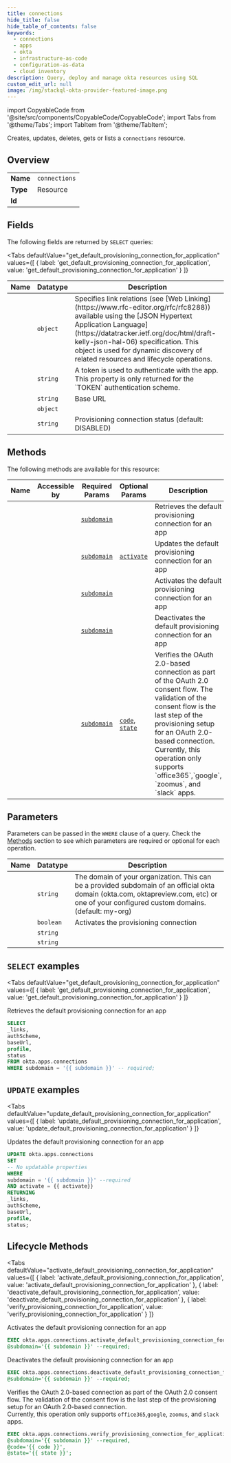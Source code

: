 ```yaml
--- 
title: connections
hide_title: false
hide_table_of_contents: false
keywords:
  - connections
  - apps
  - okta
  - infrastructure-as-code
  - configuration-as-data
  - cloud inventory
description: Query, deploy and manage okta resources using SQL
custom_edit_url: null
image: /img/stackql-okta-provider-featured-image.png
---
```


import CopyableCode from '@site/src/components/CopyableCode/CopyableCode';
import Tabs from '@theme/Tabs';
import TabItem from '@theme/TabItem';

Creates, updates, deletes, gets or lists a <code>connections</code> resource.

## Overview
<table><tbody>
<tr><td><b>Name</b></td><td><code>connections</code></td></tr>
<tr><td><b>Type</b></td><td>Resource</td></tr>
<tr><td><b>Id</b></td><td><CopyableCode code="okta.apps.connections" /></td></tr>
</tbody></table>

## Fields

The following fields are returned by `SELECT` queries:

<Tabs
    defaultValue="get_default_provisioning_connection_for_application"
    values={[
        { label: 'get_default_provisioning_connection_for_application', value: 'get_default_provisioning_connection_for_application' }
    ]}
>
<TabItem value="get_default_provisioning_connection_for_application">

<table>
<thead>
    <tr>
    <th>Name</th>
    <th>Datatype</th>
    <th>Description</th>
    </tr>
</thead>
<tbody>
<tr>
    <td><CopyableCode code="_links" /></td>
    <td><code>object</code></td>
    <td>Specifies link relations (see [Web Linking](https://www.rfc-editor.org/rfc/rfc8288)) available using the [JSON Hypertext Application Language](https://datatracker.ietf.org/doc/html/draft-kelly-json-hal-06) specification. This object is used for dynamic discovery of related resources and lifecycle operations.</td>
</tr>
<tr>
    <td><CopyableCode code="authScheme" /></td>
    <td><code>string</code></td>
    <td>A token is used to authenticate with the app. This property is only returned for the `TOKEN` authentication scheme.</td>
</tr>
<tr>
    <td><CopyableCode code="baseUrl" /></td>
    <td><code>string</code></td>
    <td>Base URL</td>
</tr>
<tr>
    <td><CopyableCode code="profile" /></td>
    <td><code>object</code></td>
    <td></td>
</tr>
<tr>
    <td><CopyableCode code="status" /></td>
    <td><code>string</code></td>
    <td>Provisioning connection status (default: DISABLED)</td>
</tr>
</tbody>
</table>
</TabItem>
</Tabs>

## Methods

The following methods are available for this resource:

<table>
<thead>
    <tr>
    <th>Name</th>
    <th>Accessible by</th>
    <th>Required Params</th>
    <th>Optional Params</th>
    <th>Description</th>
    </tr>
</thead>
<tbody>
<tr>
    <td><a href="#get_default_provisioning_connection_for_application"><CopyableCode code="get_default_provisioning_connection_for_application" /></a></td>
    <td><CopyableCode code="select" /></td>
    <td><a href="#parameter-subdomain"><code>subdomain</code></a></td>
    <td></td>
    <td>Retrieves the default provisioning connection for an app</td>
</tr>
<tr>
    <td><a href="#update_default_provisioning_connection_for_application"><CopyableCode code="update_default_provisioning_connection_for_application" /></a></td>
    <td><CopyableCode code="update" /></td>
    <td><a href="#parameter-subdomain"><code>subdomain</code></a></td>
    <td><a href="#parameter-activate"><code>activate</code></a></td>
    <td>Updates the default provisioning connection for an app</td>
</tr>
<tr>
    <td><a href="#activate_default_provisioning_connection_for_application"><CopyableCode code="activate_default_provisioning_connection_for_application" /></a></td>
    <td><CopyableCode code="exec" /></td>
    <td><a href="#parameter-subdomain"><code>subdomain</code></a></td>
    <td></td>
    <td>Activates the default provisioning connection for an app</td>
</tr>
<tr>
    <td><a href="#deactivate_default_provisioning_connection_for_application"><CopyableCode code="deactivate_default_provisioning_connection_for_application" /></a></td>
    <td><CopyableCode code="exec" /></td>
    <td><a href="#parameter-subdomain"><code>subdomain</code></a></td>
    <td></td>
    <td>Deactivates the default provisioning connection for an app</td>
</tr>
<tr>
    <td><a href="#verify_provisioning_connection_for_application"><CopyableCode code="verify_provisioning_connection_for_application" /></a></td>
    <td><CopyableCode code="exec" /></td>
    <td><a href="#parameter-subdomain"><code>subdomain</code></a></td>
    <td><a href="#parameter-code"><code>code</code></a>, <a href="#parameter-state"><code>state</code></a></td>
    <td>Verifies the OAuth 2.0-based connection as part of the OAuth 2.0 consent flow. The validation of the consent flow is the last step of the provisioning setup for an OAuth 2.0-based connection.<br />Currently, this operation only supports `office365`,`google`, `zoomus`, and `slack` apps.<br /></td>
</tr>
</tbody>
</table>

## Parameters

Parameters can be passed in the `WHERE` clause of a query. Check the [Methods](#methods) section to see which parameters are required or optional for each operation.

<table>
<thead>
    <tr>
    <th>Name</th>
    <th>Datatype</th>
    <th>Description</th>
    </tr>
</thead>
<tbody>
<tr id="parameter-subdomain">
    <td><CopyableCode code="subdomain" /></td>
    <td><code>string</code></td>
    <td>The domain of your organization. This can be a provided subdomain of an official okta domain (okta.com, oktapreview.com, etc) or one of your configured custom domains. (default: my-org)</td>
</tr>
<tr id="parameter-activate">
    <td><CopyableCode code="activate" /></td>
    <td><code>boolean</code></td>
    <td>Activates the provisioning connection</td>
</tr>
<tr id="parameter-code">
    <td><CopyableCode code="code" /></td>
    <td><code>string</code></td>
    <td></td>
</tr>
<tr id="parameter-state">
    <td><CopyableCode code="state" /></td>
    <td><code>string</code></td>
    <td></td>
</tr>
</tbody>
</table>

## `SELECT` examples

<Tabs
    defaultValue="get_default_provisioning_connection_for_application"
    values={[
        { label: 'get_default_provisioning_connection_for_application', value: 'get_default_provisioning_connection_for_application' }
    ]}
>
<TabItem value="get_default_provisioning_connection_for_application">

Retrieves the default provisioning connection for an app

```sql
SELECT
_links,
authScheme,
baseUrl,
profile,
status
FROM okta.apps.connections
WHERE subdomain = '{{ subdomain }}' -- required;
```
</TabItem>
</Tabs>


## `UPDATE` examples

<Tabs
    defaultValue="update_default_provisioning_connection_for_application"
    values={[
        { label: 'update_default_provisioning_connection_for_application', value: 'update_default_provisioning_connection_for_application' }
    ]}
>
<TabItem value="update_default_provisioning_connection_for_application">

Updates the default provisioning connection for an app

```sql
UPDATE okta.apps.connections
SET 
-- No updatable properties
WHERE 
subdomain = '{{ subdomain }}' --required
AND activate = {{ activate}}
RETURNING
_links,
authScheme,
baseUrl,
profile,
status;
```
</TabItem>
</Tabs>


## Lifecycle Methods

<Tabs
    defaultValue="activate_default_provisioning_connection_for_application"
    values={[
        { label: 'activate_default_provisioning_connection_for_application', value: 'activate_default_provisioning_connection_for_application' },
        { label: 'deactivate_default_provisioning_connection_for_application', value: 'deactivate_default_provisioning_connection_for_application' },
        { label: 'verify_provisioning_connection_for_application', value: 'verify_provisioning_connection_for_application' }
    ]}
>
<TabItem value="activate_default_provisioning_connection_for_application">

Activates the default provisioning connection for an app

```sql
EXEC okta.apps.connections.activate_default_provisioning_connection_for_application 
@subdomain='{{ subdomain }}' --required;
```
</TabItem>
<TabItem value="deactivate_default_provisioning_connection_for_application">

Deactivates the default provisioning connection for an app

```sql
EXEC okta.apps.connections.deactivate_default_provisioning_connection_for_application 
@subdomain='{{ subdomain }}' --required;
```
</TabItem>
<TabItem value="verify_provisioning_connection_for_application">

Verifies the OAuth 2.0-based connection as part of the OAuth 2.0 consent flow. The validation of the consent flow is the last step of the provisioning setup for an OAuth 2.0-based connection.<br />Currently, this operation only supports `office365`,`google`, `zoomus`, and `slack` apps.<br />

```sql
EXEC okta.apps.connections.verify_provisioning_connection_for_application 
@subdomain='{{ subdomain }}' --required, 
@code='{{ code }}', 
@state='{{ state }}';
```
</TabItem>
</Tabs>
